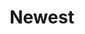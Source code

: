 ---
title: 'Newest'
icon: 'icon.png'
redirect: '/en/techs/orderby:date/orderdir:desc'

content:
    items: 
        - '@page.children': '/tech'
    order:
        by: date
        dir: desc
    filter:
        published: true
        type: 'tech'
    limit: 4
---